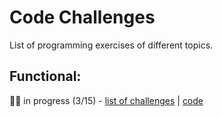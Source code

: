 # Code Challenges

List of programming exercises of different topics.

## Functional:
👨‍💻 in progress (3/15) - [list of challenges](./Functional.md) | [code](../../tree/main/src/functional)
